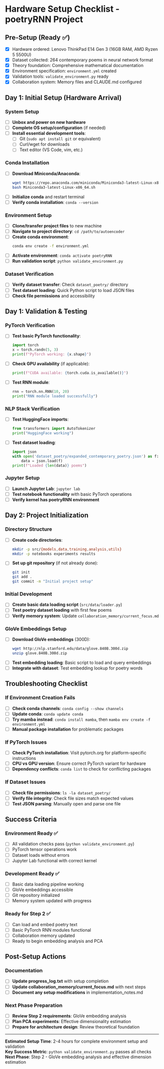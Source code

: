 # Hardware Setup Checklist - poetryRNN Project

## Pre-Setup (Ready ✅)
- [x] Hardware ordered: Lenovo ThinkPad E14 Gen 3 (16GB RAM, AMD Ryzen 5 5500U)
- [x] Dataset collected: 264 contemporary poems in neural network format
- [x] Theory foundation: Comprehensive mathematical documentation 
- [x] Environment specification: `environment.yml` created
- [x] Validation tools: `validate_environment.py` ready
- [x] Collaboration system: Memory files and CLAUDE.md configured

## Day 1: Initial Setup (Hardware Arrival)

### System Setup
- [ ] **Unbox and power on new hardware**
- [ ] **Complete OS setup/configuration** (if needed)
- [ ] **Install essential development tools**:
  - [ ] Git (`sudo apt install git` or equivalent)
  - [ ] Curl/wget for downloads
  - [ ] Text editor (VS Code, vim, etc.)

### Conda Installation  
- [ ] **Download Miniconda/Anaconda**:
  ```bash
  wget https://repo.anaconda.com/miniconda/Miniconda3-latest-Linux-x86_64.sh
  bash Miniconda3-latest-Linux-x86_64.sh
  ```
- [ ] **Initialize conda** and restart terminal
- [ ] **Verify conda installation**: `conda --version`

### Environment Setup
- [ ] **Clone/transfer project files** to new machine
- [ ] **Navigate to project directory**: `cd /path/to/autoencoder`
- [ ] **Create conda environment**:
  ```bash
  conda env create -f environment.yml
  ```
- [ ] **Activate environment**: `conda activate poetryRNN`
- [ ] **Run validation script**: `python validate_environment.py`

### Dataset Verification
- [ ] **Verify dataset transfer**: Check `dataset_poetry/` directory
- [ ] **Test dataset loading**: Quick Python script to load JSON files
- [ ] **Check file permissions** and accessibility

## Day 1: Validation & Testing

### PyTorch Verification
- [ ] **Test basic PyTorch functionality**:
  ```python
  import torch
  x = torch.randn(5, 3)
  print(f"PyTorch working: {x.shape}")
  ```
- [ ] **Check GPU availability** (if applicable):
  ```python
  print(f"CUDA available: {torch.cuda.is_available()}")
  ```
- [ ] **Test RNN module**:
  ```python
  rnn = torch.nn.RNN(10, 20)
  print("RNN module loaded successfully")
  ```

### NLP Stack Verification  
- [ ] **Test HuggingFace imports**:
  ```python
  from transformers import AutoTokenizer
  print("HuggingFace working")
  ```
- [ ] **Test dataset loading**:
  ```python
  import json
  with open('dataset_poetry/expanded_contemporary_poetry.json') as f:
      data = json.load(f)
  print(f"Loaded {len(data)} poems")
  ```

### Jupyter Setup
- [ ] **Launch Jupyter Lab**: `jupyter lab`
- [ ] **Test notebook functionality** with basic PyTorch operations
- [ ] **Verify kernel has poetryRNN environment** 

## Day 2: Project Initialization

### Directory Structure
- [ ] **Create code directories**:
  ```bash
  mkdir -p src/{models,data,training,analysis,utils}
  mkdir -p notebooks experiments results
  ```
- [ ] **Set up git repository** (if not already done):
  ```bash
  git init
  git add .
  git commit -m "Initial project setup"
  ```

### Initial Development
- [ ] **Create basic data loading script** (`src/data/loader.py`)
- [ ] **Test poetry dataset loading** with first few poems
- [ ] **Verify memory system**: Update `collaboration_memory/current_focus.md`

### GloVe Embeddings Setup
- [ ] **Download GloVe embeddings** (300D):
  ```bash
  wget http://nlp.stanford.edu/data/glove.840B.300d.zip
  unzip glove.840B.300d.zip
  ```
- [ ] **Test embedding loading**: Basic script to load and query embeddings
- [ ] **Integrate with dataset**: Test embedding lookup for poetry words

## Troubleshooting Checklist

### If Environment Creation Fails
- [ ] **Check conda channels**: `conda config --show channels`
- [ ] **Update conda**: `conda update conda`
- [ ] **Try mamba instead**: `conda install mamba`, then `mamba env create -f environment.yml`
- [ ] **Manual package installation** for problematic packages

### If PyTorch Issues
- [ ] **Check PyTorch installation**: Visit pytorch.org for platform-specific instructions
- [ ] **CPU vs GPU version**: Ensure correct PyTorch variant for hardware
- [ ] **Dependency conflicts**: `conda list` to check for conflicting packages

### If Dataset Issues  
- [ ] **Check file permissions**: `ls -la dataset_poetry/`
- [ ] **Verify file integrity**: Check file sizes match expected values
- [ ] **Test JSON parsing**: Manually open and parse one file

## Success Criteria

### Environment Ready ✅
- [ ] All validation checks pass (`python validate_environment.py`)
- [ ] PyTorch tensor operations work
- [ ] Dataset loads without errors
- [ ] Jupyter Lab functional with correct kernel

### Development Ready ✅  
- [ ] Basic data loading pipeline working
- [ ] GloVe embeddings accessible
- [ ] Git repository initialized
- [ ] Memory system updated with progress

### Ready for Step 2 ✅
- [ ] Can load and embed poetry text
- [ ] Basic PyTorch RNN modules functional
- [ ] Collaboration memory updated
- [ ] Ready to begin embedding analysis and PCA

## Post-Setup Actions

### Documentation
- [ ] **Update progress_log.txt** with setup completion
- [ ] **Update collaboration_memory/current_focus.md** with next steps
- [ ] **Document any setup modifications** in implementation_notes.md

### Next Phase Preparation
- [ ] **Review Step 2 requirements**: GloVe embedding analysis
- [ ] **Plan PCA experiments**: Effective dimensionality estimation  
- [ ] **Prepare for architecture design**: Review theoretical foundation

---

**Estimated Setup Time**: 2-4 hours for complete environment setup and validation  
**Key Success Metric**: `python validate_environment.py` passes all checks  
**Next Phase**: Step 2 - GloVe embedding analysis and effective dimension estimation